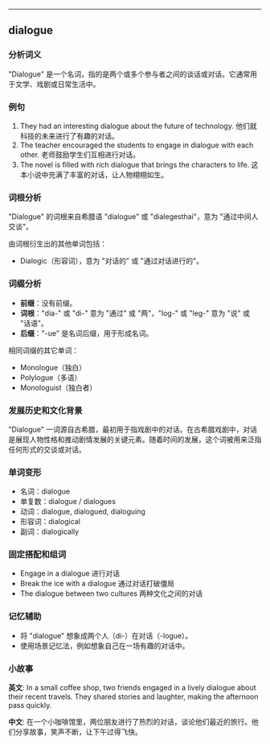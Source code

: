 
---------------
## dialogue
### 分析词义
"Dialogue" 是一个名词，指的是两个或多个参与者之间的谈话或对话。它通常用于文学、戏剧或日常生活中。

### 例句
1. They had an interesting dialogue about the future of technology.
   他们就科技的未来进行了有趣的对话。
2. The teacher encouraged the students to engage in dialogue with each other.
   老师鼓励学生们互相进行对话。
3. The novel is filled with rich dialogue that brings the characters to life.
   这本小说中充满了丰富的对话，让人物栩栩如生。

### 词根分析
"Dialogue" 的词根来自希腊语 "dialogue" 或 "dialegesthai"，意为 "通过中间人交谈"。

由词根衍生出的其他单词包括：
- Dialogic（形容词），意为 "对话的" 或 "通过对话进行的"。

### 词缀分析
- **前缀**：没有前缀。
- **词根**："dia-" 或 "di-" 意为 "通过" 或 "两"，"log-" 或 "leg-" 意为 "说" 或 "话语"。
- **后缀**："-ue" 是名词后缀，用于形成名词。

相同词缀的其它单词：
- Monologue（独白）
- Polylogue（多语）
- Monologuist（独白者）

### 发展历史和文化背景
"Dialogue" 一词源自古希腊，最初用于指戏剧中的对话。在古希腊戏剧中，对话是展现人物性格和推动剧情发展的关键元素。随着时间的发展，这个词被用来泛指任何形式的交谈或对话。

### 单词变形
- 名词：dialogue
- 单复数：dialogue / dialogues
- 动词：dialogue, dialogued, dialoguing
- 形容词：dialogical
- 副词：dialogically

### 固定搭配和组词
- Engage in a dialogue
  进行对话
- Break the ice with a dialogue
  通过对话打破僵局
- The dialogue between two cultures
  两种文化之间的对话

### 记忆辅助
- 将 "dialogue" 想象成两个人（di-）在对话（-logue）。
- 使用场景记忆法，例如想象自己在一场有趣的对话中。

### 小故事
**英文**:
In a small coffee shop, two friends engaged in a lively dialogue about their recent travels. They shared stories and laughter, making the afternoon pass quickly.

**中文**:
在一个小咖啡馆里，两位朋友进行了热烈的对话，谈论他们最近的旅行。他们分享故事，笑声不断，让下午过得飞快。

